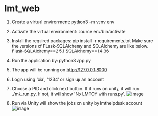 # lmt_web
1. Create a virtual environment: python3 -m venv env

2. Activate the virtual environment: source env/bin/activate

3. Install the required packages: pip install -r requirements.txt
Make sure the versions of FLask-SQLAlchemy and SQLAlchemy are like below.
Flask-SQLAlchemy==2.5.1
SQLAlchemy==1.4.36

4. Run the application by: python3 app.py

5. The app will be running on http://127.0.0.1:8000

6. Login using 'xia', '1234' or sign up an account

7. Choose a PID and click next button. If it runs on unity, it will run ./mk_run.py. If not, it will show 'No LMTOY with runs.py'.
![image](https://user-images.githubusercontent.com/63130123/230937966-1cebfe1d-5a83-444a-a87d-1b1e78e2b76e.png)

8. Run via Unity will show the jobs on unity by lmthelpdesk account
![image](https://user-images.githubusercontent.com/63130123/230937624-f7f4083c-adfc-4f35-84aa-001498a75ca5.png)
